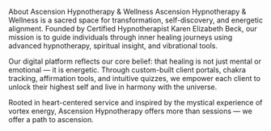 About Ascension Hypnotherapy & Wellness
Ascension Hypnotherapy & Wellness is a sacred space for transformation, self-discovery, and energetic alignment. Founded by Certified Hypnotherapist Karen Elizabeth Beck, our mission is to guide individuals through inner healing journeys using advanced hypnotherapy, spiritual insight, and vibrational tools.

Our digital platform reflects our core belief: that healing is not just mental or emotional — it is energetic. Through custom-built client portals, chakra tracking, affirmation tools, and intuitive quizzes, we empower each client to unlock their highest self and live in harmony with the universe.

Rooted in heart-centered service and inspired by the mystical experience of vortex energy, Ascension Hypnotherapy offers more than sessions — we offer a path to ascension.


